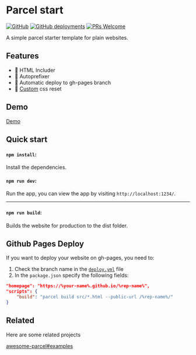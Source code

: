 # Parcel start

[![GitHub](https://img.shields.io/github/license/yesnoruly/parcel-start)](https://github.com/yesnoruly/parcel-start/blob/master/LICENSE)
[![GitHub deployments](https://img.shields.io/github/deployments/yesnoruly/parcel-start/github-pages?label=Deploy)](https://github.com/yesnoruly/parcel-start/actions)
[![PRs Welcome](https://img.shields.io/badge/PRs-welcome-brightgreen.svg?style=flat)](https://github.com/yesnoruly/parcel-start/pulls)


A simple parcel starter template for plain websites.

## Features

- 📝 HTML Includer
- 🔢 Autoprefixer
- 🎡 Automatic deploy to gh-pages branch
- 🔄 [Custom](https://www.joshwcomeau.com/css/custom-css-reset/) css reset

## Demo

[Demo](https://yesnoruly.github.io/parcel-start/)

## Quick start

#### `npm install`:

Install the dependencies.

#### `npm run dev`:

Run the app, you can view the app by visiting `http://localhost:1234/`.

---

#### `npm run build`:

Builds the website for production to the dist folder.

## Github Pages Deploy

If you want to deploy your website on gh-pages, you need to:
1. Check the branch name in the [`deploy.yml`](https://github.com/yesnoruly/parcel-start/blob/master/.github/workflows/deploy.yml) file
2. In the `package.json` specify the following fields:
```json
"homepage": "https://%your-name%.github.io/%rep-name%",
"scripts": {
    "build": "parcel build src/*.html --public-url /%rep-name%/"
}
```

## Related

Here are some related projects

[awesome-parcel#examples](https://github.com/parcel-bundler/awesome-parcel#examples)
